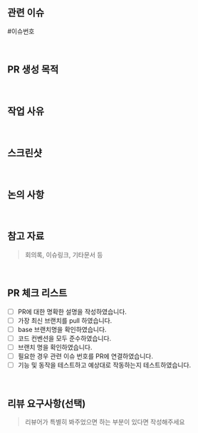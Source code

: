 <!--
  아래의 목록을 기준으로 작업 단위를 나누어 주세요.
  1. 작업 단위가 독립적인 기능으로 동작 가능한가요?
  2. PR 제목이 명확하고 간결한가요?
  3. 이 작업 만으로 코드리뷰가 쉽고 명확한가요? PR 단위가 너무 크진 않은가요?
  4. 리뷰어 입장에서 명확히 이해할 수 있는 작업 단위인가요?
-->
## 관련 이슈

#이슈번호

<br/>

## PR 생성 목적

<!-- EX) 성능 이슈 해결을 위해 setInterval대신 MutationObserver 사용 -->

<br/>

## 작업 사유

<!-- 작업이 필요한 이유에 대해 간략히 설명해 주세요 -->

<br />

## 스크린샷

<!-- (Optional) -->

<br />

## 논의 사항

<!-- (Optional) -->

<br />

## 참고 자료

> 회의록, 이슈링크, 기타문서 등

<!-- (Optional) -->

<br />

## PR 체크 리스트

- [ ] PR에 대한 명확한 설명을 작성하였습니다.
- [ ] 가장 최신 브랜치를 pull 하였습니다.
- [ ] base 브랜치명을 확인하였습니다.
- [ ] 코드 컨벤션을 모두 준수하였습니다.
- [ ] 브랜치 명을 확인하였습니다.
- [ ] 필요한 경우 관련 이슈 번호를 PR에 연결하였습니다.
- [ ] 기능 및 동작을 테스트하고 예상대로 작동하는지 테스트하였습니다.

<br />

## 리뷰 요구사항(선택)

> 리뷰어가 특별히 봐주었으면 하는 부분이 있다면 작성해주세요
> 